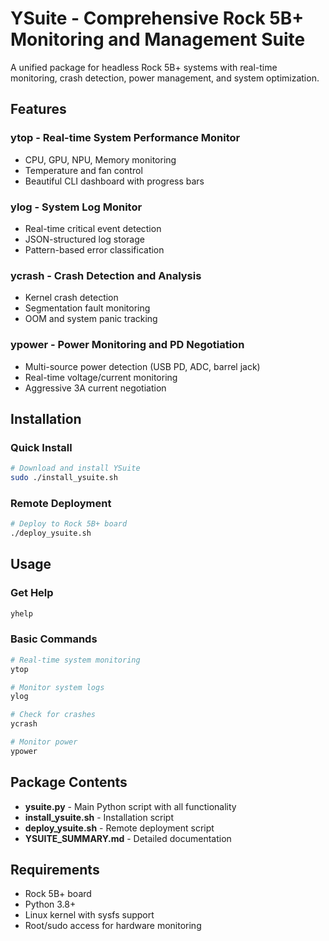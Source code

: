 # YSuite - Comprehensive Rock 5B+ Monitoring and Management Suite

A unified package for headless Rock 5B+ systems with real-time monitoring, crash detection, power management, and system optimization.

##  Features

### **ytop** - Real-time System Performance Monitor
- CPU, GPU, NPU, Memory monitoring
- Temperature and fan control
- Beautiful CLI dashboard with progress bars

### **ylog** - System Log Monitor
- Real-time critical event detection
- JSON-structured log storage
- Pattern-based error classification

### **ycrash** - Crash Detection and Analysis
- Kernel crash detection
- Segmentation fault monitoring
- OOM and system panic tracking

### **ypower** - Power Monitoring and PD Negotiation
- Multi-source power detection (USB PD, ADC, barrel jack)
- Real-time voltage/current monitoring
- Aggressive 3A current negotiation

##  Installation

### Quick Install
```bash
# Download and install YSuite
sudo ./install_ysuite.sh
```

### Remote Deployment
```bash
# Deploy to Rock 5B+ board
./deploy_ysuite.sh
```

##  Usage

### Get Help
```bash
yhelp
```

### Basic Commands
```bash
# Real-time system monitoring
ytop

# Monitor system logs
ylog

# Check for crashes
ycrash

# Monitor power
ypower
```

##  Package Contents

- **ysuite.py** - Main Python script with all functionality
- **install_ysuite.sh** - Installation script
- **deploy_ysuite.sh** - Remote deployment script
- **YSUITE_SUMMARY.md** - Detailed documentation

##  Requirements

- Rock 5B+ board
- Python 3.8+
- Linux kernel with sysfs support
- Root/sudo access for hardware monitoring


